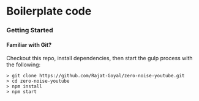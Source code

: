 # Boilerplate code

### Getting Started

#### Familiar with Git?
Checkout this repo, install dependencies, then start the gulp process with the following:

```
> git clone https://github.com/Rajat-Goyal/zero-noise-youtube.git 
> cd zero-noise-youtube
> npm install
> npm start
```

